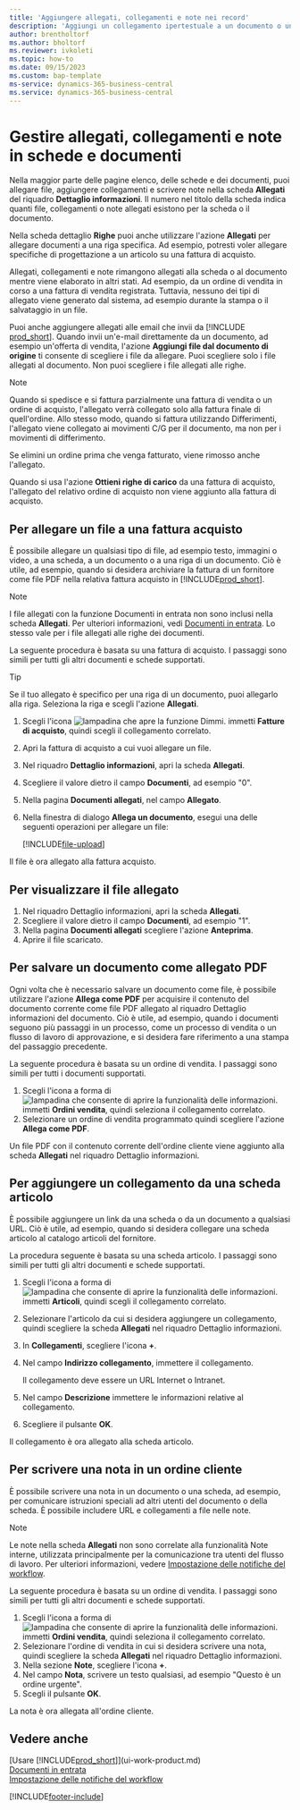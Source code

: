 ```yaml
---
title: 'Aggiungere allegati, collegamenti e note nei record'
description: 'Aggiungi un collegamento ipertestuale a un documento o un sito Web in un record specifico, ad esempio, un cliente o un documento.'
author: brentholtorf
ms.author: bholtorf
ms.reviewer: ivkoleti
ms.topic: how-to
ms.date: 09/15/2023
ms.custom: bap-template
ms-service: dynamics-365-business-central
ms.service: dynamics-365-business-central
---
```

# Gestire allegati, collegamenti e note in schede e documenti

Nella maggior parte delle pagine elenco, delle schede e dei documenti, puoi allegare file, aggiungere collegamenti e scrivere note nella scheda **Allegati** del riquadro **Dettaglio informazioni**. Il numero nel titolo della scheda indica quanti file, collegamenti o note allegati esistono per la scheda o il documento.

Nella scheda dettaglio **Righe** puoi anche utilizzare l'azione **Allegati** per allegare documenti a una riga specifica. Ad esempio, potresti voler allegare specifiche di progettazione a un articolo su una fattura di acquisto.

Allegati, collegamenti e note rimangono allegati alla scheda o al documento mentre viene elaborato in altri stati. Ad esempio, da un ordine di vendita in corso a una fattura di vendita registrata. Tuttavia, nessuno dei tipi di allegato viene generato dal sistema, ad esempio durante la stampa o il salvataggio in un file.

Puoi anche aggiungere allegati alle email che invii da [!INCLUDE [prod_short](includes/prod_short.md)]. Quando invii un'e-mail direttamente da un documento, ad esempio un'offerta di vendita, l'azione **Aggiungi file dal documento di origine** ti consente di scegliere i file da allegare. Puoi scegliere solo i file allegati al documento. Non puoi scegliere i file allegati alle righe.

> [!NOTE]
> Quando si spedisce e si fattura parzialmente una fattura di vendita o un ordine di acquisto, l'allegato verrà collegato solo alla fattura finale di quell'ordine. Allo stesso modo, quando si fattura utilizzando Differimenti, l'allegato viene collegato ai movimenti C/G per il documento, ma non per i movimenti di differimento.
>
> Se elimini un ordine prima che venga fatturato, viene rimosso anche l'allegato.
>
> Quando si usa l'azione **Ottieni righe di carico** da una fattura di acquisto, l'allegato del relativo ordine di acquisto non viene aggiunto alla fattura di acquisto.

## Per allegare un file a una fattura acquisto

È possibile allegare un qualsiasi tipo di file, ad esempio testo, immagini o video, a una scheda, a un documento o a una riga di un documento. Ciò è utile, ad esempio, quando si desidera archiviare la fattura di un fornitore come file PDF nella relativa fattura acquisto in [!INCLUDE[prod_short](includes/prod_short.md)].

> [!NOTE]
> I file allegati con la funzione Documenti in entrata non sono inclusi nella scheda **Allegati**. Per ulteriori informazioni, vedi [Documenti in entrata](across-income-documents.md). Lo stesso vale per i file allegati alle righe dei documenti.

La seguente procedura è basata su una fattura di acquisto. I passaggi sono simili per tutti gli altri documenti e schede supportati.

> [!TIP]
> Se il tuo allegato è specifico per una riga di un documento, puoi allegarlo alla riga. Seleziona la riga e scegli l'azione **Allegati**.

1. Scegli l'icona ![lampadina che apre la funzione Dimmi.](media/ui-search/search_small.png "Informazioni sull'operazione che si desidera eseguire") immetti **Fatture di acquisto**, quindi scegli il collegamento correlato.
2. Apri la fattura di acquisto a cui vuoi allegare un file.
3. Nel riquadro **Dettaglio informazioni**, apri la scheda **Allegati**.
4. Scegliere il valore dietro il campo **Documenti**, ad esempio "0".
5. Nella pagina **Documenti allegati**, nel campo **Allegato**.
6. Nella finestra di dialogo **Allega un documento**, esegui una delle seguenti operazioni per allegare un file:

   [!INCLUDE[file-upload](includes/file-upload.md)]

Il file è ora allegato alla fattura acquisto.

## Per visualizzare il file allegato

1. Nel riquadro Dettaglio informazioni, apri la scheda **Allegati**.
2. Scegliere il valore dietro il campo **Documenti**, ad esempio "1".
3. Nella pagina **Documenti allegati** scegliere l'azione **Anteprima**.
4. Aprire il file scaricato.

## Per salvare un documento come allegato PDF

Ogni volta che è necessario salvare un documento come file, è possibile utilizzare l'azione **Allega come PDF** per acquisire il contenuto del documento corrente come file PDF allegato al riquadro Dettaglio informazioni del documento. Ciò è utile, ad esempio, quando i documenti seguono più passaggi in un processo, come un processo di vendita o un flusso di lavoro di approvazione, e si desidera fare riferimento a una stampa del passaggio precedente.

La seguente procedura è basata su un ordine di vendita. I passaggi sono simili per tutti i documenti supportati.

1. Scegli l'icona a forma di ![lampadina che consente di aprire la funzionalità delle informazioni.](media/ui-search/search_small.png "Informazioni sull'operazione che si desidera eseguire") immetti **Ordini vendita**, quindi seleziona il collegamento correlato.
2. Selezionare un ordine di vendita programmato quindi scegliere l'azione **Allega come PDF**.

Un file PDF con il contenuto corrente dell'ordine cliente viene aggiunto alla scheda **Allegati** nel riquadro Dettaglio informazioni.

## Per aggiungere un collegamento da una scheda articolo

È possibile aggiungere un link da una scheda o da un documento a qualsiasi URL. Ciò è utile, ad esempio, quando si desidera collegare una scheda articolo al catalogo articoli del fornitore.

La procedura seguente è basata su una scheda articolo. I passaggi sono simili per tutti gli altri documenti e schede supportati.

1. Scegli l'icona a forma di ![lampadina che consente di aprire la funzionalità delle informazioni.](media/ui-search/search_small.png "Informazioni sull'operazione che si desidera eseguire") immetti **Articoli**, quindi scegli il collegamento correlato.
2. Selezionare l'articolo da cui si desidera aggiungere un collegamento, quindi scegliere la scheda **Allegati** nel riquadro Dettaglio informazioni.
3. In **Collegamenti**, scegliere l'icona **+**.
4. Nel campo **Indirizzo collegamento**, immettere il collegamento.

    Il collegamento deve essere un URL Internet o Intranet.

5. Nel campo **Descrizione** immettere le informazioni relative al collegamento.  
6. Scegliere il pulsante **OK**.

Il collegamento è ora allegato alla scheda articolo.  

## Per scrivere una nota in un ordine cliente

È possibile scrivere una nota in un documento o una scheda, ad esempio, per comunicare istruzioni speciali ad altri utenti del documento o della scheda. È possibile includere URL e collegamenti a file nelle note.

> [!NOTE]
> Le note nella scheda **Allegati** non sono correlate alla funzionalità Note interne, utilizzata principalmente per la comunicazione tra utenti del flusso di lavoro. Per ulteriori informazioni, vedere [Impostazione delle notifiche del workflow](across-setting-up-workflow-notifications.md).

La seguente procedura è basata su un ordine di vendita. I passaggi sono simili per tutti gli altri documenti e schede supportati.

1. Scegli l'icona a forma di ![lampadina che consente di aprire la funzionalità delle informazioni.](media/ui-search/search_small.png "Informazioni sull'operazione che si desidera eseguire") immetti **Ordini vendita**, quindi seleziona il collegamento correlato.
2. Selezionare l'ordine di vendita in cui si desidera scrivere una nota, quindi scegliere la scheda **Allegati** nel riquadro Dettaglio informazioni.
3. Nella sezione **Note**, scegliere l'icona **+**.
4. Nel campo **Nota**, scrivere un testo qualsiasi, ad esempio "Questo è un ordine urgente".
5. Scegli il pulsante **OK**.

La nota è ora allegata all'ordine cliente.

## Vedere anche  
[Usare [!INCLUDE[prod_short](includes/prod_short.md)]](ui-work-product.md)  
[Documenti in entrata](across-income-documents.md)  
[Impostazione delle notifiche del workflow](across-setting-up-workflow-notifications.md)  


[!INCLUDE[footer-include](includes/footer-banner.md)]
